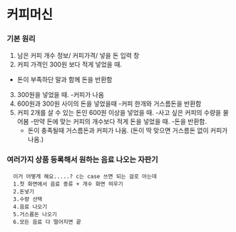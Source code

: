 # 커피머신
### 기본 원리
1. 남은 커피 개수 정보/ 커피가격/ 넣을 돈 입력 창
2. 커피 가격인 300원 보다 적게 넣었을 때.
- 돈이 부족하단 말과 함께 돈을 반환함
3. 300원을 넣었을 때.
-커피가 나옴
4. 600원과 300원 사이의 돈을 넣었을때
-커피 한개와 거스름돈을 반환함
5. 커피 2개를 살 수 있는 돈인 600원 이상을 넣었을 때.
-사고 싶은 커피의 수량을 물어봄
  -만약 돈에 맞는 커피의 개수보다 적게 돈을 넣었을 때.
    -돈을 반환함.
   - 돈이 충족될때 거스름돈과 커피가 나옴.
    (돈이 딱 맞으면 거스름돈 없이 커피가 나옴.)
    
  ### 여러가지 상품 등록해서 원하는 음료 나오는 자판기
      이거 어떻게 해요.....? c는 case 쓰면 되는 걸로 아는데
      1.첫 화면에서 음료 종류 + 개수 화면 띄우기
      2.돈넣기
      3.수량 선택
      4.음료 나오기
      5.거스름돈 나오기
      6.모든 음료 다 떨어지면 끝


